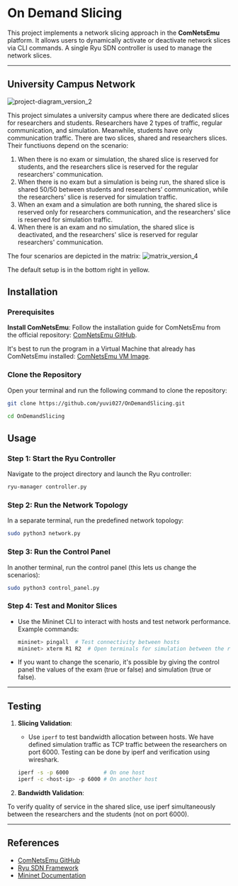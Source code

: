 # On Demand Slicing
This project implements a network slicing approach in the **ComNetsEmu** platform. It allows users to dynamically activate or deactivate network slices via CLI commands. A single Ryu SDN controller is used to manage the network slices.

---

## **University Campus Network**
![project-diagram_version_2](https://github.com/user-attachments/assets/1cfa6fbe-4ad9-4b53-a04b-e418e9eedb01)

This project simulates a university campus where there are dedicated slices for researchers and students. Researchers have 2 types of traffic, regular communication, and simulation. Meanwhile, students have only communication traffic. There are two slices, shared and researchers slices. Their functiuons depend on the scenario:

1. When there is no exam or simulation, the shared slice is reserved for students, and the researchers slice is reserved for the regular researchers' communication.
2. When there is no exam but a simulation is being run, the shared slice is shared 50/50 between students and researchers' communication, while the researchers' slice is reserved for simulation traffic.
3. When an exam and a simulation are both running, the shared slice is reserved only for researchers communication, and the researchers' slice is reserved for simulation traffic.
4. When there is an exam and no simulation, the shared slice is deactivated, and the researchers' slice is reserved for regular researchers' communication.

The four scenarios are depicted in the matrix:
![matrix_version_4](https://github.com/user-attachments/assets/496e5e34-02e6-435b-952b-74b7d53f1000)

The default setup is in the bottom right in yellow.


## **Installation**

### Prerequisites 

**Install ComNetsEmu**:
   Follow the installation guide for ComNetsEmu from the official repository: [ComNetsEmu GitHub](https://github.com/stevelorenz/comnetsemu).

   It's best to run the program in a Virtual Machine that already has ComNetsEmu installed: [ComNetsEmu VM Image](https://www.granelli-lab.org/researches/relevant-projects/comnetsemu-labs).
   
### Clone the Repository 
Open your terminal and run the following command to clone the repository:

```bash
git clone https://github.com/yuvi027/OnDemandSlicing.git

cd OnDemandSlicing
```

## **Usage**

### Step 1: Start the Ryu Controller

Navigate to the project directory and launch the Ryu controller:

```bash
ryu-manager controller.py
```

### Step 2: Run the Network Topology

In a separate terminal, run the predefined network topology:

```bash
sudo python3 network.py
```

### Step 3: Run the Control Panel

In another terminal, run the control panel (this lets us change the scenarios):

```bash
sudo python3 control_panel.py
```

### Step 4: Test and Monitor Slices

- Use the Mininet CLI to interact with hosts and test network performance. Example commands:

  ```bash
  mininet> pingall  # Test connectivity between hosts
  mininet> xterm R1 R2  # Open terminals for simulation between the researchers
  ```

- If you want to change the scenario, it's possible by giving the control panel the values of the exam (true or false) and simulation (true or false).
---

## **Testing**

1. **Slicing Validation**:
   - Use `iperf` to test bandwidth allocation between hosts. We have defined simulation traffic as TCP traffic between the researchers on port 6000. Testing can be done by iperf and verification using wireshark.
   ```bash
   iperf -s -p 6000           # On one host
   iperf -c <host-ip> -p 6000 # On another host
   ```

2.  **Bandwidth Validation**:

   To verify quality of service in the shared slice, use iperf simultaneously between the researchers and the students (not on port 6000).

---

## **References**

- [ComNetsEmu GitHub](https://github.com/stevelorenz/comnetsemu)
- [Ryu SDN Framework](https://ryu.readthedocs.io/en/latest/)
- [Mininet Documentation](http://mininet.org/walkthrough/)

